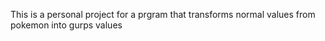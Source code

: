 This is a personal project for a prgram that transforms normal values from pokemon into gurps values
